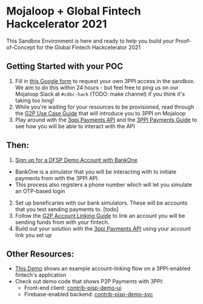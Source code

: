 
# Mojaloop + Global Fintech Hackcelerator 2021

This Sandbox Environment is here and ready to help you build your Proof-of-Concept for the Global Fintech Hackcelerator 2021



## Getting Started with your POC 

1. Fill in [this Google form]() to request your own 3PPI access in the sandbox. We aim to do this within 24 hours - but feel free to ping us on our Mojaloop Slack at `#cdbc-hack` (TODO: make channel) if you think it's taking too long!
2. While you're waiting for your resources to be provisioned, read through the [G2P Use Case Guide](todo) that will introduce you to 3PPI on Mojaloop
3.  Play around with the [3ppi Payments API](/apis/sync-3ppi) and the [3PPI Payments Guide](/guides/payments/3ppi-p2p) to see how you will be able to interact with the API


## Then:
1. [Sign up for a DFSP Demo Account with BankOne](http://sandbox.mojaloop.io/bankone)
  - BankOne is a simulator that you will be interacting with to initiate payments from with the 3PPI API.
  - This process also registers a phone number which will let you simulate an OTP-based login 

2. Set up beneficaries with our bank simulators. These will be accounts that you test sending payments to. [todo]
3. Follow the [G2P Account Linking Guide](/guides/overlay/g2p-3ppi-account-linking) to link an account you will be sending funds from with your fintech.
4. Build out your solution with the [3ppi Payments API](/apis/sync-3ppi) using your account link you set up


## Other Resources:

- [This Demo](/demos/#pisp-account-linking) shows an example account-linking flow on a 3PPI-enabled fintech's application
- Check out demo code that shows P2P Payments with 3PPI:
  - Front-end client: [contrib-pisp-demo-ui](https://github.com/mojaloop/contrib-pisp-demo-ui)
  - Firebase-enabled backend: [contrib-pisp-demo-svc](https://github.com/mojaloop/contrib-pisp-demo-svc)





  